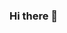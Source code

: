### Hi there 👋

<!--
**katharie0/katharie0** is a ✨ _special_ ✨ repository because its `README.md` (this file) appears on your GitHub profile.

Here are some ideas to get you started:

- 🌱 I’m currently learning basics of basics with freecodecamp.
- ⚡ Fun fact: I'm a B. Sc. in Chemical Technology and I'm trying to change my caareer path, starting with almost zero to none experience in IT.
-->
